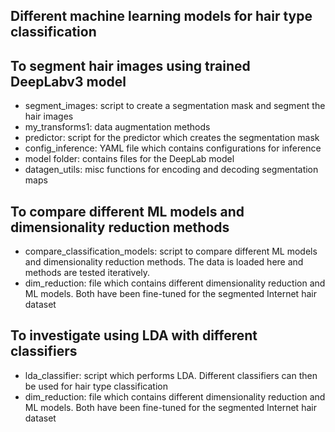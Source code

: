 ## Different machine learning models for hair type classification


## To segment hair images using trained DeepLabv3 model
- segment_images: script to create a segmentation mask and segment the hair images
- my_transforms1: data augmentation methods
- predictor: script for the predictor which creates the segmentation mask
- config_inference: YAML file which contains configurations for inference
- model folder: contains files for the DeepLab model
- datagen_utils: misc functions for encoding and decoding segmentation maps

## To compare different ML models and dimensionality reduction methods
- compare_classification_models: script to compare different ML models and dimensionality reduction methods. The data is loaded here and methods are tested iteratively.
- dim_reduction: file which contains different dimensionality reduction and ML models. Both have been fine-tuned for the segmented Internet hair dataset

## To investigate using LDA with different classifiers
- lda_classifier: script which performs LDA. Different classifiers can then be used for hair type classification
- dim_reduction: file which contains different dimensionality reduction and ML models. Both have been fine-tuned for the segmented Internet hair dataset
